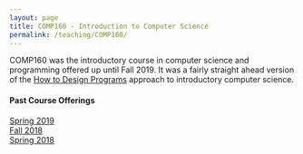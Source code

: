 ```yaml
---
layout: page
title: COMP160 - Introduction to Computer Science
permalink: /teaching/COMP160/
---
```


COMP160 was the introductory course in computer science and programming
offered up until Fall 2019.  It was a fairly straight ahead version of the
[How to Design Programs](htdp.org) approach to introductory computer science. 

#### Past Course Offerings

[Spring 2019](/teaching/COMP160/sp19/)  
[Fall 2018](/teaching/COMP160/fa18/)  
[Spring 2018](/teaching/COMP160/sp18/)  
